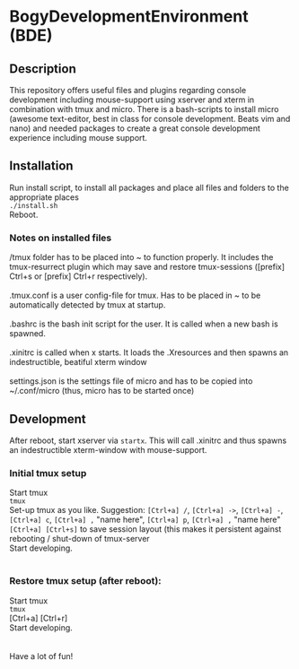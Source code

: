 # BogyDevelopmentEnvironment (BDE)

## Description
This repository offers useful files and plugins regarding console development including mouse-support using xserver and xterm in combination with tmux and micro. 
There is a bash-scripts to install micro (awesome text-editor, best in class for console development. Beats vim and nano) and needed packages to create a great console development experience including mouse support.

## Installation
Run install script, to install all packages and place all files and folders to the appropriate places
<br/>
`./install.sh`
<br/>
Reboot.

### Notes on installed files
/tmux folder has to be placed into ~ to function properly. It includes the tmux-resurrect plugin which may save and restore tmux-sessions ([prefix] Ctrl+s or [prefix] Ctrl+r respectively).
<br/><br/>
.tmux.conf is a user config-file for tmux. Has to be placed in ~ to be automatically detected by tmux at startup.
<br/><br/>
.bashrc is the bash init script for the user. It is called when a new bash is spawned.
<br/><br/>
.xinitrc is called when x starts. It loads the .Xresources and then spawns an indestructible, beatiful xterm window
<br/><br/>
settings.json is the settings file of micro and has to be copied into ~/.conf/micro (thus, micro has to be started once)

## Development
After reboot, start xserver via `startx`. This will call .xinitrc and thus spawns an indestructible xterm-window with mouse-support.
### Initial tmux setup
Start tmux
<br/>
`tmux`
<br/>
Set-up tmux as you like. 
Suggestion: `[Ctrl+a] /`, `[Ctrl+a] ->`, `[Ctrl+a] -`, `[Ctrl+a] c`, `[Ctrl+a] ,` "name here", `[Ctrl+a] p`, `[Ctrl+a] ,` "name here" 
<br/>
`[Ctrl+a] [Ctrl+s]`  to save session layout (this makes it persistent against rebooting / shut-down of tmux-server
<br/>
Start developing.
<br/><br/>
### Restore tmux setup (after reboot):
Start tmux
<br/>
`tmux`
<br/>
<t/>[Ctrl+a] [Ctrl+r]
<br/>
Start developing.
<br/><br/><br/>
Have a lot of fun!
